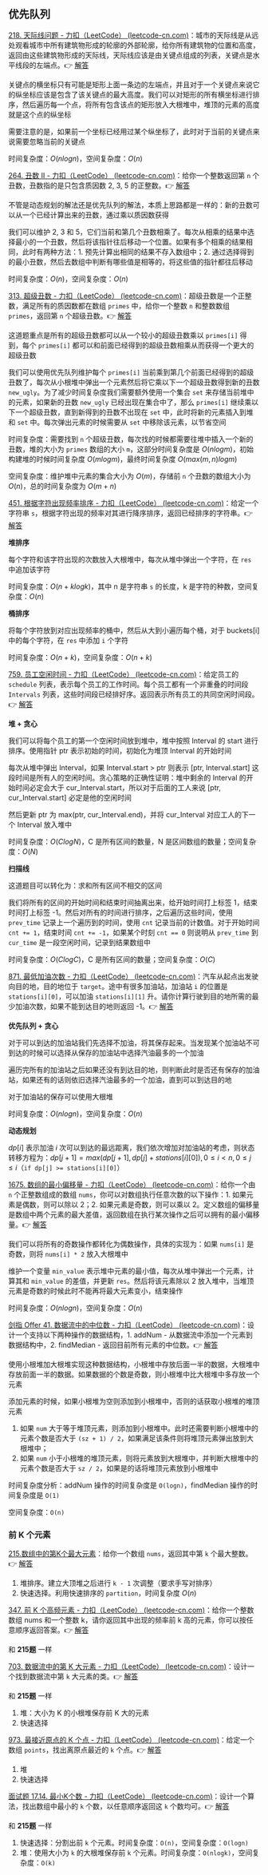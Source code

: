 ## 优先队列

[218. 天际线问题 - 力扣（LeetCode） (leetcode-cn.com)](https://leetcode-cn.com/problems/the-skyline-problem/)：城市的天际线是从远处观看城市中所有建筑物形成的轮廓的外部轮廓，给你所有建筑物的位置和高度，返回由这些建筑物形成的天际线，天际线应该是由关键点组成的列表，关键点是水平线段的左端点。👉 [解答](优先队列/218%20天际线问题.cc)

关键点的横坐标只有可能是矩形上面一条边的左端点，并且对于一个关键点来说它的纵坐标应该是包含了该关键点的最大高度。我们可以对矩形的所有横坐标进行排序，然后遍历每一个点，将所有包含该点的矩形放入大根堆中，堆顶的元素的高度就是这个点的纵坐标

需要注意的是，如果前一个坐标已经用过某个纵坐标了，此时对于当前的关键点来说需要忽略当前的关键点

时间复杂度：$O(nlogn)$，空间复杂度：$O(n)$

[264. 丑数 II - 力扣（LeetCode） (leetcode-cn.com)](https://leetcode-cn.com/problems/ugly-number-ii/)：给你一个整数返回第 `n` 个丑数，丑数指的是只包含质因数 2, 3, 5 的正整数。👉 [解答](优先队列/264%20丑数II.cc)

不管是动态规划的解法还是优先队列的解法，本质上思路都是一样的：新的丑数可以从一个已经计算出来的丑数，通过乘以质因数获得

我们可以维护 2, 3 和 5，它们当前和第几个丑数相乘了。每次从相乘的结果中选择最小的一个丑数，然后将该指针往后移动一个位置。如果有多个相乘的结果相同，此时有两种方法：1. 预先计算出相同的结果不存入数组中；2. 通过选择得到的最小丑数，然后去数组中判断有哪些值是相等的，将这些值的指针都往后移动

时间复杂度：$O(n)$，空间复杂度：$O(n)$

[313. 超级丑数 - 力扣（LeetCode） (leetcode-cn.com)](https://leetcode-cn.com/problems/super-ugly-number/)：超级丑数是一个正整数，满足所有的质因数都在数组 `primes` 中，给你一个整数 `n` 和整数数组 `primes`，返回第 `n` 个超级丑数。👉 [解答](优先队列/313%20超级丑数.cc)

这道题重点是所有的超级丑数都可以从一个较小的超级丑数乘以 `primes[i]` 得到，每个 `primes[i]` 都可以和前面已经得到的超级丑数相乘从而获得一个更大的超级丑数

我们可以使用优先队列维护每个 `primes[i]` 当前乘到第几个前面已经得到的超级丑数了，每次从小根堆中弹出一个元素然后将它乘以下一个超级丑数得到新的丑数 `new_ugly`。为了减少时间复杂度我们需要额外使用一个集合 `set` 来存储当前堆中的元素，如果新的丑数 `new_ugly` 已经出现在集合中了，那么 `primes[i]` 继续乘以下一个超级丑数，直到新得到的丑数不出现在 `set` 中，此时将新的元素插入到堆和 `set` 中。每次弹出元素的时候需要从 `set` 中移除该元素，以节省空间

时间复杂度：需要找到 `n` 个超级丑数，每次找的时候都需要往堆中插入一个新的丑数，堆的大小为 `primes` 数组的大小 `m`，这部分时间复杂度是 $O(nlogm)$，初始构建堆的时候时间复杂度 $O(mlogm)$，最终时间复杂度 $O(max(m, n)logm)$

空间复杂度：维护堆中元素的集合大小为 $O(m)$，存储前 `n` 个丑数的数组大小为 $O(n)$，总的时间复杂度为 $O(m + n)$

[451. 根据字符出现频率排序 - 力扣（LeetCode） (leetcode-cn.com)](https://leetcode-cn.com/problems/sort-characters-by-frequency/)：给定一个字符串 `s`，根据字符出现的频率对其进行降序排序，返回已经排序的字符串。👉 [解答](优先队列/451%20根据字符出现频率排序.cc)

**堆排序**

每个字符和该字符出现的次数放入大根堆中，每次从堆中弹出一个字符，在 `res` 中追加该字符

时间复杂度：$O(n + klogk)$，其中 n 是字符串 `s` 的长度，k 是字符的种数，空间复杂度：$O(n)$

**桶排序**

将每个字符放到对应出现频率的桶中，然后从大到小遍历每个桶，对于 buckets[i] 中的每个字符，在 `res` 中添加 `i` 个字符

时间复杂度：$O(n + k)$，空间复杂度：$O(n + k)$

[759. 员工空闲时间 - 力扣（LeetCode） (leetcode-cn.com)](https://leetcode-cn.com/problems/employee-free-time/)：给定员工的 `schedule` 列表，表示每个员工的工作时间。每个员工都有一个非重叠的时间段 `Intervals` 列表，这些时间段已经排好序。返回表示所有员工的共同空闲时间段。👉 [解答](优先队列/759%20员工空闲时间.cc)

**堆 + 贪心**

我们可以将每个员工的第一个空闲时间放到堆中，堆中按照 Interval 的 start 进行排序。使用指针 ptr 表示初始的时间，初始化为堆顶 Interval 的开始时间

每次从堆中弹出 Interval，如果 Interval.start > ptr 则表示 [ptr, Interval.start] 这段时间是所有人的空闲时间。贪心策略的正确性证明：堆中剩余的 Interval 的开始时间必定会大于 cur_Interval.start，所以对于后面的工人来说 [ptr, cur_Interval.start] 必定是他的空闲时间

然后更新 ptr 为 max(ptr, cur_Interval.end)，并将 cur_Interval 对应工人的下一个 Interval 放入堆中

时间复杂度：$O(ClogN)$，C 是所有区间的数量，N 是区间数组的数量；空间复杂度：$O(N)$

**扫描线**

这道题目可以转化为：求和所有区间不相交的区间

我们将所有的区间的开始时间和结束时间抽离出来，给开始时间打上标签 1，结束时间打上标签 -1。然后对所有的时间进行排序，之后遍历这些时间，使用 `prev_time` 记录上一个遍历到的时间，使用 `cnt` 记录当前的计数值。对于开始时间 `cnt += 1`，结束时间 `cnt += -1`，如果某个时刻 `cnt == 0` 则说明从 `prev_time` 到 `cur_time` 是一段空闲时间，记录到结果数组中

时间复杂度：$O(ClogC)$，C 是所有区间的数量；空间复杂度：$O(C)$

[871. 最低加油次数 - 力扣（LeetCode） (leetcode-cn.com)](https://leetcode-cn.com/problems/minimum-number-of-refueling-stops/)：汽车从起点出发驶向目的地，目的地位于 `target`。途中有很多加油站，加油站 `i` 的位置是 `stations[i][0]`，可以加油 `stations[i][1]` 升。请你计算行驶到目的地所需的最少加油次数，如果不能到达目的地则返回 -1。👉 [解答](优先队列/871%20最低加油次数.cc)

**优先队列 + 贪心**

对于可以到达的加油站我们先选择不加油，将其保存起来。当发现某个加油站不可到达的时候可以选择从保存的加油站中选择汽油最多的一个加油

遍历完所有的加油站之后如果还没有到达目的地，则判断此时是否还有保存的加油站，如果还有的话则依旧选择汽油最多的一个加油，直到可以到达目的地

对于加油站的保存可以使用大根堆

时间复杂度：$O(nlogn)$，空间复杂度：$O(n)$

**动态规划**

$dp[i]$ 表示加油 $i$ 次可以到达的最远距离，我们依次增加对加油站的考虑，则状态转移方程为：$dp[j + 1] = max(dp[j + 1], dp[j] + stations[i][0]), 0 \leq i < n, 0 \leq j \leq i$（`if dp[j] >= stations[i][0]`）

[1675. 数组的最小偏移量 - 力扣（LeetCode） (leetcode-cn.com)](https://leetcode-cn.com/problems/minimize-deviation-in-array/)：给你一个由 `n` 个正整数组成的数组 `nums`，你可以对数组执行任意次数的以下操作：1. 如果元素是偶数，则可以除以 2；2. 如果元素是奇数，则可以乘以 2。定义数组的偏移量是数组中两个元素的最大差值，返回数组在执行某次操作之后可以拥有的最小偏移量。👉 [解答](优先队列/1675%20数组的最小偏移量.cc)

我们可以将所有的奇数操作都转化为偶数操作，具体的实现为：如果 `nums[i]` 是奇数，则将 `nums[i] * 2` 放入大根堆中

维护一个变量 `min_value` 表示堆中元素的最小值，每次从堆中弹出一个元素，计算其和 `min_value` 的差值，并更新 `res`。然后将该元素除以 2 放入堆中，当堆顶元素是奇数的时候此时不能再将最大元素变小，结束操作

时间复杂度：$O(nlogn)$，空间复杂度：$O(n)$

[剑指 Offer 41. 数据流中的中位数 - 力扣（LeetCode） (leetcode-cn.com)](https://leetcode-cn.com/problems/shu-ju-liu-zhong-de-zhong-wei-shu-lcof/)：设计一个支持以下两种操作的数据结构，1. addNum - 从数据流中添加一个元素到数据结构中，2. findMedian - 返回目前所有元素的中位数。👉 [解答](优先队列/剑指Offer41%20数据流中的中位数.cc)

使用小根堆加大根堆实现这种数据结构，小根堆中存放后面一半的数据，大根堆中存放前面一半的数据。如果数据的个数是奇数，则小根堆中比大根堆中多存放一个元素

添加元素的时候，如果小根堆为空则添加到小根堆中，否则的话获取小根堆的堆顶元素

1. 如果 `num` 大于等于堆顶元素，则添加到小根堆中。此时还需要判断小根堆中的元素个数是否大于 `(sz + 1) / 2`，如果满足该条件则将堆顶元素弹出放到大根堆中；
2. 如果 `num` 小于小根堆的堆顶元素，则将元素放到大根堆中，并判断大根堆中的元素个数是否大于 `sz / 2`，如果是的话将堆顶元素放到小根堆中

时间复杂度分析：addNum 操作的时间复杂度是 `O(logn)`，findMedian 操作的时间复杂度是 `O(1)`

空间复杂度：`O(n)`

### 前 K 个元素

[215.数组中的第K个最大元素](https://leetcode-cn.com/problems/kth-largest-element-in-an-array/)：给你一个数组 `nums`，返回其中第 `k` 个最大整数。👉 [解答](优先队列/215%20数组中的第k个最大元素.cc)

1. 堆排序。建立大顶堆之后进行 `k - 1` 次调整（要求手写对排序）
2. 快速选择。利用快速排序的 `partition`，时间复杂度 $O(n)$

[347. 前 K 个高频元素 - 力扣（LeetCode） (leetcode-cn.com)](https://leetcode-cn.com/problems/top-k-frequent-elements/)：给你一个整数数组 nums 和一个整数 k，请你返回其中出现的频率前 k 高的元素，你可以按任意顺序返回答案。👉 [解答](优先队列/347%20前K个高频元素.cc)

和 **215题** 一样

[703. 数据流中的第 K 大元素 - 力扣（LeetCode） (leetcode-cn.com)](https://leetcode-cn.com/problems/kth-largest-element-in-a-stream/)：设计一个找到数据流中第 `k` 大元素的类。👉 [解答](优先队列/703%20数据流中的第K大元素.cc)

和 **215题** 一样

1. 堆：大小为 K 的小根堆保存前 K 大的元素
2. 快速选择

[973. 最接近原点的 K 个点 - 力扣（LeetCode） (leetcode-cn.com)](https://leetcode-cn.com/problems/k-closest-points-to-origin/)：给定一个数组 `points`，找出离原点最近的 `k` 个点。👉 [解答](优先队列/973%20最接近原点的K个点.cc)

1. 堆
2. 快速选择

[面试题 17.14. 最小K个数 - 力扣（LeetCode） (leetcode-cn.com)](https://leetcode-cn.com/problems/smallest-k-lcci/)：设计一个算法，找出数组中最小的 `k` 个数，以任意顺序返回这 `k` 个数均可。👉 [解答](优先队列/面试题17.14%20最小K个数.cc)

和 **215题** 一样

1. 快速选择：分割出前 `k` 个元素。时间复杂度：`O(n)`，空间复杂度：`O(logn)`
2. 堆：使用大小为 `k` 的大根堆保存前 `k` 个元素。时间复杂度：`O(nlogk)`，空间复杂度：`O(k)`
